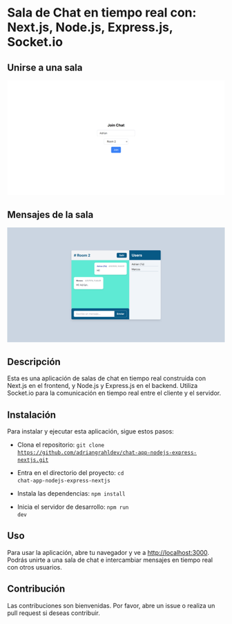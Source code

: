 # Sala de Chat en tiempo real con: Next.js, Node.js, Express.js, Socket.io

## Unirse a una sala

![JoinRoom](./screenshots/join.png)

## Mensajes de la sala

![ChatRoom](./screenshots/room.png)

## Descripción

Esta es una aplicación de salas de chat  en tiempo real construida con Next.js en el frontend, y Node.js y Express.js en el backend. Utiliza Socket.io para la comunicación en tiempo real entre el cliente y el servidor.

## Instalación

Para instalar y ejecutar esta aplicación, sigue estos pasos:

* Clona el repositorio: <code>git clone <https://github.com/adriangrahldev/chat-app-nodejs-express-nextjs.git></code>

* Entra en el directorio del proyecto: <code>cd chat-app-nodejs-express-nextjs</code>

* Instala las dependencias: <code>npm install</code>

* Inicia el servidor de desarrollo: <code>npm run dev</code>

## Uso

Para usar la aplicación, abre tu navegador y ve a <http://localhost:3000>. Podrás unirte a una sala de chat e intercambiar mensajes en tiempo real con otros usuarios.

## Contribución

Las contribuciones son bienvenidas. Por favor, abre un issue o realiza un pull request si deseas contribuir.
